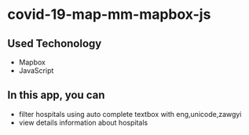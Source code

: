 # covid-19-map-mm-mapbox-js

## Used Techonology

- Mapbox
- JavaScript

## In this app, you can

- filter hospitals using auto complete textbox with eng,unicode,zawgyi
- view details information about hospitals
